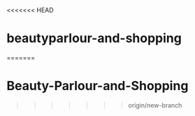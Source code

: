 <<<<<<< HEAD
# beautyparlour-and-shopping
=======
# Beauty-Parlour-and-Shopping
>>>>>>> origin/new-branch
